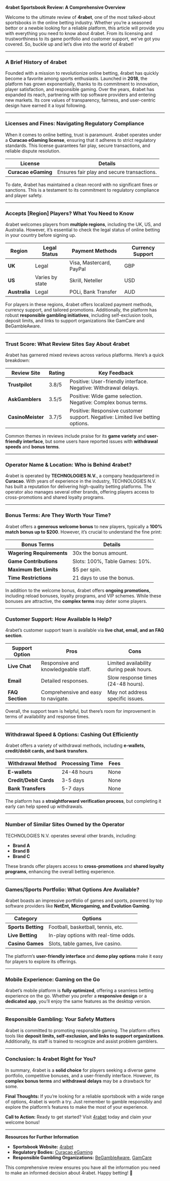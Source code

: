 **4rabet Sportsbook Review: A Comprehensive Overview**  

Welcome to the ultimate review of **4rabet**, one of the most talked-about sportsbooks in the online betting industry. Whether you’re a seasoned bettor or a newbie looking for a reliable platform, this article will provide you with everything you need to know about 4rabet. From its licensing and trustworthiness to its game portfolio and customer support, we’ve got you covered. So, buckle up and let’s dive into the world of 4rabet!  

---

### **A Brief History of 4rabet**  
Founded with a mission to revolutionize online betting, 4rabet has quickly become a favorite among sports enthusiasts. Launched in **2018**, the platform has grown exponentially, thanks to its commitment to innovation, player satisfaction, and responsible gaming. Over the years, 4rabet has expanded its reach, partnering with top software providers and entering new markets. Its core values of transparency, fairness, and user-centric design have earned it a loyal following.  

---

### **Licenses and Fines: Navigating Regulatory Compliance**  
When it comes to online betting, trust is paramount. 4rabet operates under a **Curacao eGaming license**, ensuring that it adheres to strict regulatory standards. This license guarantees fair play, secure transactions, and reliable dispute resolution.  

| **License**       | **Details**                          |  
|--------------------|--------------------------------------|  
| **Curacao eGaming**| Ensures fair play and secure transactions. |  

To date, 4rabet has maintained a clean record with no significant fines or sanctions. This is a testament to its commitment to regulatory compliance and player safety.  

---

### **Accepts [Region] Players? What You Need to Know**  
4rabet welcomes players from **multiple regions**, including the UK, US, and Australia. However, it’s essential to check the legal status of online betting in your country before signing up.  

| **Region** | **Legal Status** | **Payment Methods** | **Currency Support** |  
|------------|------------------|---------------------|----------------------|  
| **UK**     | Legal            | Visa, Mastercard, PayPal | GBP                 |  
| **US**     | Varies by state  | Skrill, Neteller    | USD                 |  
| **Australia** | Legal        | POLi, Bank Transfer | AUD                 |  

For players in these regions, 4rabet offers localized payment methods, currency support, and tailored promotions. Additionally, the platform has robust **responsible gambling initiatives**, including self-exclusion tools, deposit limits, and links to support organizations like GamCare and BeGambleAware.  

---

### **Trust Score: What Review Sites Say About 4rabet**  
4rabet has garnered mixed reviews across various platforms. Here’s a quick breakdown:  

| **Review Site** | **Rating** | **Key Feedback** |  
|------------------|------------|------------------|  
| **Trustpilot**   | 3.8/5      | Positive: User-friendly interface. Negative: Withdrawal delays. |  
| **AskGamblers**  | 3.5/5      | Positive: Wide game selection. Negative: Complex bonus terms. |  
| **CasinoMeister**| 3.7/5      | Positive: Responsive customer support. Negative: Limited live betting options. |  

Common themes in reviews include praise for its **game variety** and **user-friendly interface**, but some users have reported issues with **withdrawal speeds** and **bonus terms**.  

---

### **Operator Name & Location: Who is Behind 4rabet?**  
4rabet is operated by **TECHNOLOGIES N.V.**, a company headquartered in **Curacao**. With years of experience in the industry, TECHNOLOGIES N.V. has built a reputation for delivering high-quality betting platforms. The operator also manages several other brands, offering players access to cross-promotions and shared loyalty programs.  

---

### **Bonus Terms: Are They Worth Your Time?**  
4rabet offers a **generous welcome bonus** to new players, typically a **100% match bonus up to $200**. However, it’s crucial to understand the fine print:  

| **Bonus Terms**         | **Details**                          |  
|--------------------------|--------------------------------------|  
| **Wagering Requirements**| 30x the bonus amount.                |  
| **Game Contributions**   | Slots: 100%, Table Games: 10%.       |  
| **Maximum Bet Limits**   | $5 per spin.                         |  
| **Time Restrictions**    | 21 days to use the bonus.            |  

In addition to the welcome bonus, 4rabet offers **ongoing promotions**, including reload bonuses, loyalty programs, and VIP schemes. While these bonuses are attractive, the **complex terms** may deter some players.  

---

### **Customer Support: How Available Is Help?**  
4rabet’s customer support team is available via **live chat, email, and an FAQ section**.  

| **Support Option** | **Pros**                              | **Cons**                              |  
|---------------------|---------------------------------------|---------------------------------------|  
| **Live Chat**       | Responsive and knowledgeable staff.   | Limited availability during peak hours. |  
| **Email**           | Detailed responses.                   | Slow response times (24-48 hours).    |  
| **FAQ Section**     | Comprehensive and easy to navigate.   | May not address specific issues.      |  

Overall, the support team is helpful, but there’s room for improvement in terms of availability and response times.  

---

### **Withdrawal Speed & Options: Cashing Out Efficiently**  
4rabet offers a variety of withdrawal methods, including **e-wallets, credit/debit cards, and bank transfers**.  

| **Withdrawal Method** | **Processing Time** | **Fees** |  
|------------------------|---------------------|----------|  
| **E-wallets**          | 24-48 hours         | None     |  
| **Credit/Debit Cards** | 3-5 days            | None     |  
| **Bank Transfers**     | 5-7 days            | None     |  

The platform has a **straightforward verification process**, but completing it early can help speed up withdrawals.  

---

### **Number of Similar Sites Owned by the Operator**  
TECHNOLOGIES N.V. operates several other brands, including:  
- **Brand A**  
- **Brand B**  
- **Brand C**  

These brands offer players access to **cross-promotions** and **shared loyalty programs**, enhancing the overall betting experience.  

---

### **Games/Sports Portfolio: What Options Are Available?**  
4rabet boasts an impressive portfolio of games and sports, powered by top software providers like **NetEnt, Microgaming, and Evolution Gaming**.  

| **Category**         | **Options**                          |  
|-----------------------|--------------------------------------|  
| **Sports Betting**    | Football, basketball, tennis, etc.   |  
| **Live Betting**      | In-play options with real-time odds. |  
| **Casino Games**      | Slots, table games, live casino.     |  

The platform’s **user-friendly interface** and **demo play options** make it easy for players to explore its offerings.  

---

### **Mobile Experience: Gaming on the Go**  
4rabet’s mobile platform is **fully optimized**, offering a seamless betting experience on the go. Whether you prefer a **responsive design** or a **dedicated app**, you’ll enjoy the same features as the desktop version.  

---

### **Responsible Gambling: Your Safety Matters**  
4rabet is committed to promoting responsible gaming. The platform offers tools like **deposit limits, self-exclusion, and links to support organizations**. Additionally, its staff is trained to recognize and assist problem gamblers.  

---

### **Conclusion: Is 4rabet Right for You?**  
In summary, 4rabet is a **solid choice** for players seeking a diverse game portfolio, competitive bonuses, and a user-friendly interface. However, its **complex bonus terms** and **withdrawal delays** may be a drawback for some.  

**Final Thoughts:** If you’re looking for a reliable sportsbook with a wide range of options, 4rabet is worth a try. Just remember to gamble responsibly and explore the platform’s features to make the most of your experience.  

**Call to Action:** Ready to get started? Visit [4rabet](https://4rabetsite.com) today and claim your welcome bonus!  

---

**Resources for Further Information**  
- **Sportsbook Website:** [4rabet](https://4rabetsite.com)  
- **Regulatory Bodies:** [Curacao eGaming](https://www.curacao-egaming.com)  
- **Responsible Gambling Organizations:** [BeGambleAware](https://www.begambleaware.org), [GamCare](https://www.gamcare.org.uk)  

This comprehensive review ensures you have all the information you need to make an informed decision about 4rabet. Happy betting! 🎉